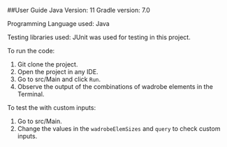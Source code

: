 ##User Guide
Java Version: 11
Gradle version: 7.0

Programming Language used: Java <br>

Testing libraries used: JUnit was used for testing in this project. <br>

To run the code:
1. Git clone the project.
1. Open the project in any IDE.
1. Go to src/Main and click `Run`.
1. Observe the output of the combinations of wadrobe elements in the Terminal.

To test the with custom inputs:
1. Go to src/Main.
1. Change the values in the `wadrobeElemSizes` and `query` to check custom inputs.
